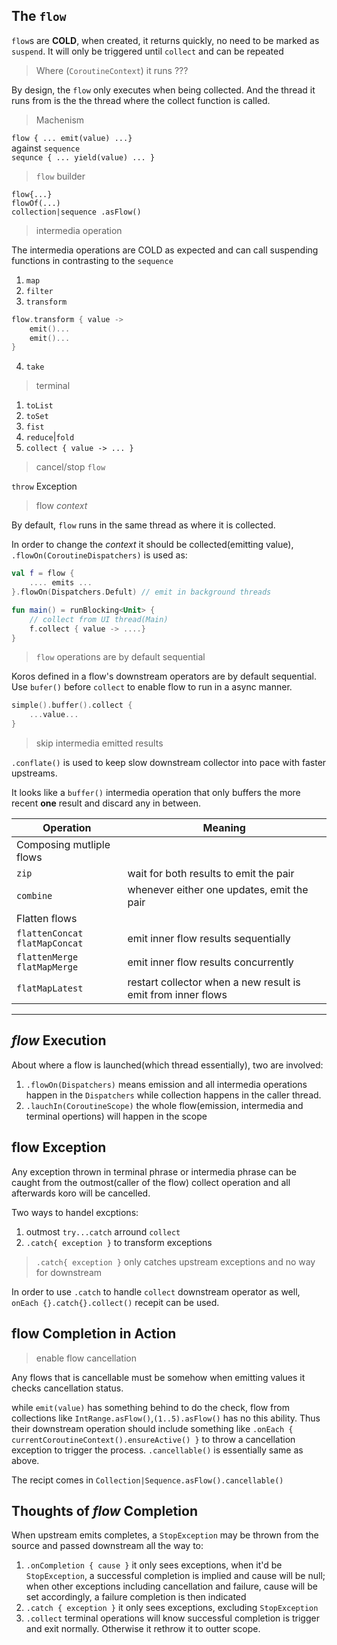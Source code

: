 ## The `flow`

`flow`s are **COLD**, when created, it returns quickly, no need to be marked as `suspend`. It will only be triggered until `collect` and can be repeated

>Where (`CoroutineContext`) it runs ???

By design, the `flow` only executes when being collected. And the thread it runs from is the the thread where the collect function is called.


>Machenism

`flow { ... emit(value) ...}`  
against `sequence`  
`sequnce { ... yield(value) ... }`

>`flow` builder

`flow{...}`  
`flowOf(...)`  
`collection|sequence .asFlow()`

>intermedia operation

The intermedia operations are COLD as expected and can call suspending functions in contrasting to the `sequence` 

1. `map`  
2. `filter`
3. `transform`  
```kotlin
flow.transform { value ->
    emit()...
    emit()...
}
```
4. `take`



>terminal

1. `toList`
2. `toSet`
3. `fist`
4. `reduce`|`fold`  
5. `collect { value -> ... }`

>cancel/stop `flow`

`throw` Exception
    
>flow _context_

By default, `flow` runs in the same thread as where it is collected.

In order to change the _context_ it should be collected(emitting value), `.flowOn(CoroutineDispatchers)` is used as:
```kotlin
val f = flow {
    .... emits ...
}.flowOn(Dispatchers.Defult) // emit in background threads

fun main() = runBlocking<Unit> {
    // collect from UI thread(Main)
    f.collect { value -> ....}
}

```

>`flow` operations are by default sequential

Koros defined in a flow's downstream operators are by default sequential. Use `bufer()` before `collect` to enable flow to run in a async manner.
```kotlin
simple().buffer().collect {
    ...value...
}
```

>skip intermedia emitted results

`.conflate()` is used to keep slow downstream collector into pace with faster upstreams.

It looks like a `buffer()` intermedia operation that only buffers the more recent **one** result and discard any in between.


Operation | Meaning
---|---
Composing mutliple flows |
`zip` | wait for both results to emit the pair
`combine` | whenever either one updates, emit the pair
Flatten flows |
`flattenConcat` <br> `flatMapConcat` | emit inner flow results sequentially
`flattenMerge` <br> `flatMapMerge` | emit inner flow results concurrently
`flatMapLatest` | restart collector when a new result is emit from inner flows

---

## _flow_ Execution

About where a flow is launched(which thread essentially), two are involved:
1. `.flowOn(Dispatchers)` means
    emission and all intermedia operations happen in the `Dispatchers` while collection happens in the caller thread.
1. `.lauchIn(CoroutineScope)`
    the whole flow(emission, intermedia and terminal opertions) will happen in the scope

## flow Exception

Any exception thrown in terminal phrase or intermedia phrase can be caught from the outmost(caller of the flow) collect operation and all afterwards koro will be cancelled.

Two ways to handel excptions:
1. outmost `try...catch` arround `collect`
1. `.catch{ exception }` to transform exceptions

>`.catch{ exception }` only catches upstream exceptions and no way for downstream

In order to use `.catch` to handle `collect` downstream operator as well, `onEach {}.catch{}.collect()` recepit can be used.

## flow Completion in Action

>enable flow cancellation

Any flows that is cancellable must be somehow when emitting values it checks cancellation status.

while `emit(value)` has something behind to do the check, flow from collections like `IntRange.asFlow()`,`(1..5).asFlow()` has no this ability. Thus their downstream operation should include something like `.onEach { currentCoroutineContext().ensureActive() }` to throw a cancellation exception to trigger the process. `.cancellable()` is essentially same as above.

The recipt comes in `Collection|Sequence.asFlow().cancellable()`

## Thoughts of _flow_ Completion
When upstream emits completes, a `StopException` may be thrown from the source and passed downstream all the way to:
1. `.onCompletion { cause }`
    it only sees exceptions, when it'd be `StopException`, a successful completion is implied and cause will be null;
    when other exceptions including cancellation and failure, cause will be set accordingly, a failure completion is then indicated
1. `.catch { exception }`
    it only sees exceptions, excluding `StopException`
1. `.collect` terminal operations will know successful completion is trigger and exit normally. Otherwise it rethrow it to outter scope.


